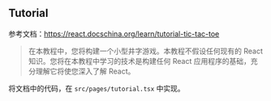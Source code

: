 ## Tutorial

参考文档：https://react.docschina.org/learn/tutorial-tic-tac-toe

> 在本教程中，您将构建一个小型井字游戏。本教程不假设任何现有的 React 知识。您将在本教程中学习的技术是构建任何 React 应用程序的基础，充分理解它将使您深入了解 React。

将文档中的代码，在 `src/pages/tutorial.tsx` 中实现。